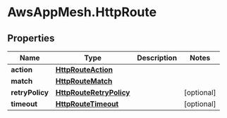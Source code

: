 # AwsAppMesh.HttpRoute

## Properties

Name | Type | Description | Notes
------------ | ------------- | ------------- | -------------
**action** | [**HttpRouteAction**](HttpRouteAction.md) |  | 
**match** | [**HttpRouteMatch**](HttpRouteMatch.md) |  | 
**retryPolicy** | [**HttpRouteRetryPolicy**](HttpRouteRetryPolicy.md) |  | [optional] 
**timeout** | [**HttpRouteTimeout**](HttpRouteTimeout.md) |  | [optional] 


